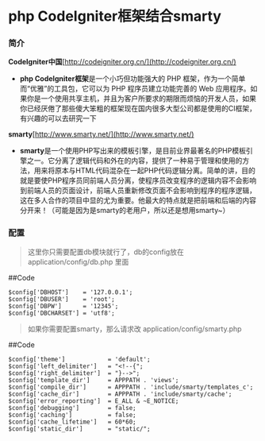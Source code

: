 # php CodeIgniter框架结合smarty

### 简介
**CodeIgniter中国**[http://codeigniter.org.cn/](http://codeigniter.org.cn/)
- **php CodeIgniter框架**是一个小巧但功能强大的 PHP 框架，作为一个简单而“优雅”的工具包，它可以为 PHP 程序员建立功能完善的 Web 应用程序。如果你是一个使用共享主机，并且为客户所要求的期限而烦恼的开发人员，如果你已经厌倦了那些傻大笨粗的框架现在国内很多大型公司都是使用的CI框架，有兴趣的可以去研究一下

**smarty**[http://www.smarty.net/](http://www.smarty.net/)
- **smarty**是一个使用PHP写出来的模板引擎，是目前业界最著名的PHP模板引擎之一。它分离了逻辑代码和外在的内容，提供了一种易于管理和使用的方法，用来将原本与HTML代码混杂在一起PHP代码逻辑分离。简单的讲，目的就是要使PHP程序员同前端人员分离，使程序员改变程序的逻辑内容不会影响到前端人员的页面设计，前端人员重新修改页面不会影响到程序的程序逻辑，这在多人合作的项目中显的尤为重要。他最大的特点就是把前端和后端的内容分开来！（可能是因为是smarty的老用户，所以还是想用smarty~）

### 配置

> 这里你只需要配置db模块就行了，db的config放在 application/config/db.php 里面

##Code

```
$config['DBHOST']    = '127.0.0.1';
$config['DBUSER'] 	 = 'root';
$config['DBPW'] 	 = '12345';
$config['DBCHARSET'] = 'utf8';
```

> 如果你需要配置smarty，那么请求改 application/config/smarty.php

##Code

```
$config['theme']        	= 'default';
$config['left_delimiter'] 	= "<!--{";
$config['right_delimiter'] 	= "}-->";
$config['template_dir'] 	= APPPATH . 'views';
$config['compile_dir']  	= APPPATH . 'include/smarty/templates_c';
$config['cache_dir']    	= APPPATH . 'include/smarty/cache';
$config['error_reporting'] 	= E_ALL & ~E_NOTICE;
$config['debugging']      	= false;
$config['caching']      	= false;
$config['cache_lifetime']  	= 60*60;
$config['static_dir']  		= "static/";
```